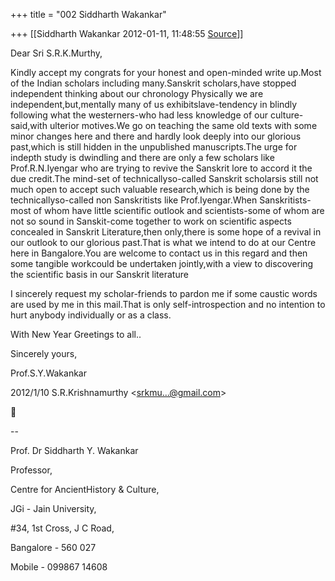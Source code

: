 +++
title = "002 Siddharth Wakankar"

+++
[[Siddharth Wakankar	2012-01-11, 11:48:55 [Source](https://groups.google.com/g/bvparishat/c/uQzoZzN5WtU)]]



Dear Sri S.R.K.Murthy,

Kindly accept my congrats for your honest and open-minded write up.Most of the Indian scholars including many.Sanskrit scholars,have stopped independent thinking about our chronology Physically we are independent,but,mentally many of us exhibitslave-tendency in blindly following what the westerners-who had less knowledge of our culture-said,with ulterior motives.We go on teaching the same old texts with some minor changes here and there and hardly look deeply into our glorious past,which is still hidden in the unpublished manuscripts.The urge for indepth study is dwindling and there are only a few scholars like Prof.R.N.Iyengar who are trying to revive the Sanskrit lore to accord it the due credit.The mind-set of technicallyso-called Sanskrit scholarsis still not much open to accept such valuable research,which is being done by the technicallyso-called non Sanskritists like Prof.Iyengar.When Sanskritists-most of whom have little scientific outlook and scientists-some of whom are not so sound in Sanskit-come together to work on scientific aspects concealed in Sanskrit Literature,then only,there is some hope of a revival in our outlook to our glorious past.That is what we intend to do at our Centre here in Bangalore.You are welcome to contact us in this regard and then some tangible workcould be undertaken jointly,with a view to discovering the scientific basis in our Sanskrit literature

I sincerely request my scholar-friends to pardon me if some caustic words are used by me in this mail.That is only self-introspection and no intention to hurt anybody individually or as a class.

With New Year Greetings to all..

Sincerely yours,

Prof.S.Y.Wakankar  
  

2012/1/10 S.R.Krishnamurthy \<[srkmu...@gmail.com]()\>



  
  
  
--  

Prof. Dr Siddharth Y. Wakankar  

Professor,

Centre for AncientHistory & Culture,

JGi - Jain University,

#34, 1st Cross, J C Road,

Bangalore - 560 027



Mobile - 099867 14608

  

